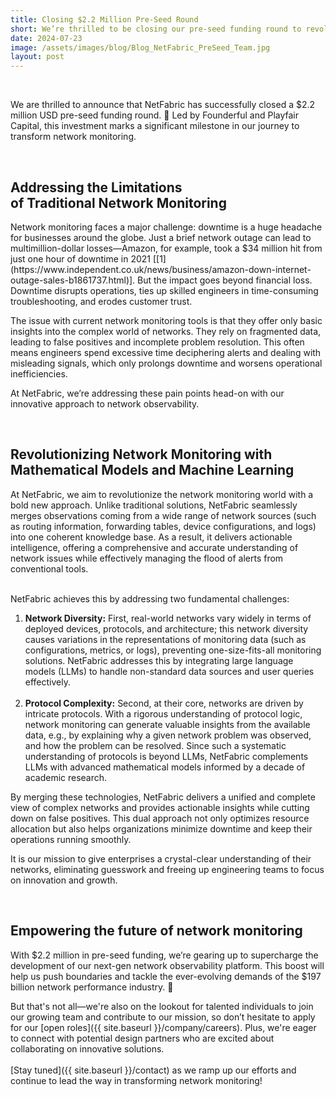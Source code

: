 ```yaml
---
title: Closing $2.2 Million Pre-Seed Round
short: We’re thrilled to be closing our pre-seed funding round to revolutionize network monitoring.
date: 2024-07-23
image: /assets/images/blog/Blog_NetFabric_PreSeed_Team.jpg
layout: post
---
```


<br>
<p>We are thrilled to announce that NetFabric has successfully closed a $2.2 million USD pre-seed funding round. 🚀 Led by Founderful and Playfair Capital, this investment marks a significant milestone in our journey to transform network monitoring.</p>
<br>
<h2 class="title-sentence">
    Addressing the <strong>Limitations</strong><br> of Traditional Network Monitoring
</h2>
Network monitoring faces a major challenge: downtime is a huge headache for businesses around the globe. Just a brief network outage can lead to multimillion-dollar losses—Amazon, for example, took a $34 million hit from just one hour of downtime in 2021 [[1](https://www.independent.co.uk/news/business/amazon-down-internet-outage-sales-b1861737.html)]. But the impact goes beyond financial loss. Downtime disrupts operations, ties up skilled engineers in time-consuming troubleshooting, and erodes customer trust.

<p>The issue with current network monitoring tools is that they offer only basic insights into the complex world of networks. They rely on fragmented data, leading to false positives and incomplete problem resolution. This often means engineers spend excessive time deciphering alerts and dealing with misleading signals, which only prolongs downtime and worsens operational inefficiencies.</p>

<p>At NetFabric, we’re addressing these pain points head-on with our innovative approach to network observability.</p>
<br>
<h2 class="title-sentence">
    Revolutionizing Network Monitoring with <strong>Mathematical Models</strong> and <strong>Machine Learning</strong>
</h2>

<p>At NetFabric, we aim to revolutionize the network monitoring world with a bold new approach. Unlike traditional solutions, NetFabric seamlessly merges observations coming from a wide range of network sources (such as routing information, forwarding tables, device configurations, and logs) into one coherent knowledge base. As a result, it delivers actionable intelligence, offering a comprehensive and accurate understanding of network issues while effectively managing the flood of alerts from conventional tools.<br><br>

NetFabric achieves this by addressing two fundamental challenges:
    <ol>
      <li><b>Network Diversity:</b> First, real-world networks vary widely in terms of deployed devices, protocols, and architecture; this network diversity causes variations in the representations of monitoring data (such as configurations, metrics, or logs), preventing one-size-fits-all monitoring solutions. NetFabric addresses this by integrating large language models (LLMs) to handle non-standard data sources and user queries effectively. </li><br>
      <li><b>Protocol Complexity:</b> Second, at their core, networks are driven by intricate protocols. With a rigorous understanding of protocol logic, network monitoring can generate valuable insights from the available data, e.g., by explaining why a given network problem was observed, and how the problem can be resolved. Since such a systematic understanding of protocols is beyond LLMs, NetFabric complements LLMs with advanced mathematical models informed by a decade of academic research. </li>
    </ol>
</p>

<p>By merging these technologies, NetFabric delivers a unified and complete view of complex networks and provides actionable insights while cutting down on false positives. This dual approach not only optimizes resource allocation but also helps organizations minimize downtime and keep their operations running smoothly.</p>
<p>
It is our mission to give enterprises a crystal-clear understanding of their networks, eliminating guesswork and freeing up engineering teams to focus on innovation and growth.</p>
<br>
<h2 class="title-sentence">
    <strong>Empowering the future</strong> of network monitoring
</h2>

<p>With $2.2 million in pre-seed funding, we’re gearing up to supercharge the development of our next-gen network observability platform. This boost will help us push boundaries and tackle the ever-evolving demands of the $197 billion network performance industry. 🚀</p>

But that's not all—we're also on the lookout for talented individuals to join our growing team and contribute to our mission, so don’t hesitate to apply for our [open roles]({{ site.baseurl }}/company/careers). Plus, we're eager to connect with potential design partners who are excited about collaborating on innovative solutions.<br><br>
[Stay tuned]({{ site.baseurl }}/contact) as we ramp up our efforts and continue to lead the way in transforming network monitoring!
